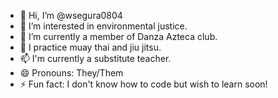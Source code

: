 - 👋 Hi, I’m @wsegura0804
- 👀 I’m interested in environmental justice.
- 🌱 I’m currently a member of Danza Azteca club.
- 💞️ I practice muay thai and jiu jitsu.
- 📫 I'm currently a substitute teacher.
- 😄 Pronouns: They/Them
- ⚡ Fun fact: I don't know how to code but wish to learn soon!

<!---
wsegura0804/wsegura0804 is a ✨ special ✨ repository because its `README.md` (this file) appears on your GitHub profile.
You can click the Preview link to take a look at your changes.
--->
